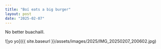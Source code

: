 ```yaml
---
title: "Boí eats a big burger"
layout: post
date: "2025-02-07"
---
```


No better buachaill.

![yo yo]({{ site.baseurl }}/assets/images/2025/IMG_20250207_200602.jpg)

